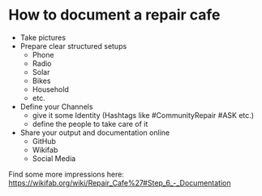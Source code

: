 # How to document a repair cafe

- Take pictures
- Prepare clear structured setups
  - Phone
  - Radio
  - Solar
  - Bikes
  - Household
  - etc.
- Define your Channels 
  - give it some Identity (Hashtags like #CommunityRepair #ASK etc.)
  - define the people to take care of it
- Share your output and documentation online
  - GitHub
  - Wikifab
  - Social Media


Find some more impressions here:
https://wikifab.org/wiki/Repair_Cafe%27#Step_6_-_Documentation
